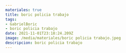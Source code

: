 ```yaml
---
materiales: true
title: boric policia trabajo
tags:
- GabrielBoric
- boric policia trabajo
date: 2021-11-01T23:18:24.209Z
image: /media/materiales/boric policia trabajo.jpeg
descripcion: boric policia trabajo
---
```


